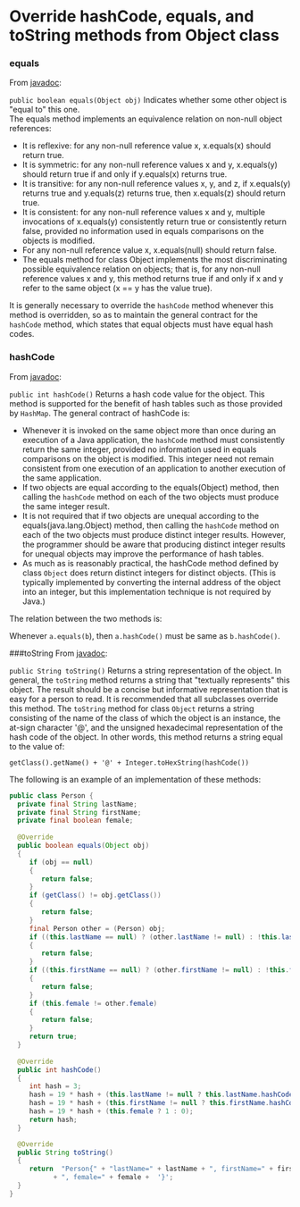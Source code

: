 # Override hashCode, equals, and toString methods from Object class

### equals
From [javadoc](http://docs.oracle.com/javase/8/docs/api/java/lang/Object.html#equals-java.lang.Object-):

`public boolean equals(Object obj)`
Indicates whether some other object is "equal to" this one.  
The equals method implements an equivalence relation on non-null object references:
* It is reflexive: for any non-null reference value x, x.equals(x) should return true.
* It is symmetric: for any non-null reference values x and y, x.equals(y) should return true if and only if y.equals(x) returns true.
* It is transitive: for any non-null reference values x, y, and z, if x.equals(y) returns true and y.equals(z) returns true, then x.equals(z) should return true.
* It is consistent: for any non-null reference values x and y, multiple invocations of x.equals(y) consistently return true or consistently return false, provided no information used in equals comparisons on the objects is modified.
* For any non-null reference value x, x.equals(null) should return false.
* The equals method for class Object implements the most discriminating possible equivalence relation on objects; that is, for any non-null reference values x and y, this method returns true if and only if x and y refer to the same object (x == y has the value true).

It is generally necessary to override the `hashCode` method whenever this method is overridden, so as to maintain the general contract for the `hashCode` method, which states that equal objects must have equal hash codes.

### hashCode
From [javadoc](http://docs.oracle.com/javase/8/docs/api/java/lang/Object.html#hashCode--):

`public int hashCode()`
Returns a hash code value for the object. This method is supported for the benefit of hash tables such as those provided by `HashMap`.
The general contract of hashCode is:
* Whenever it is invoked on the same object more than once during an execution of a Java application, the `hashCode` method must consistently return the same integer, provided no information used in equals comparisons on the object is modified. This integer need not remain consistent from one execution of an application to another execution of the same application.
* If two objects are equal according to the equals(Object) method, then calling the `hashCode` method on each of the two objects must produce the same integer result.
* It is not required that if two objects are unequal according to the equals(java.lang.Object) method, then calling the `hashCode` method on each of the two objects must produce distinct integer results. However, the programmer should be aware that producing distinct integer results for unequal objects may improve the performance of hash tables.
* As much as is reasonably practical, the hashCode method defined by class `Object` does return distinct integers for distinct objects. (This is typically implemented by converting the internal address of the object into an integer, but this implementation technique is not required by Java.)

The relation between the two methods is:

Whenever `a.equals(b`), then `a.hashCode()` must be same as `b.hashCode()`.

###toString
From [javadoc](http://docs.oracle.com/javase/8/docs/api/java/lang/Object.html#toString--):

`public String toString()`
Returns a string representation of the object. In general, the `toString` method returns a string that "textually represents" this object. The result should be a concise but informative representation that is easy for a person to read. It is recommended that all subclasses override this method.
The `toString` method for class `Object` returns a string consisting of the name of the class of which the object is an instance, the at-sign character '@', and the unsigned hexadecimal representation of the hash code of the object. In other words, this method returns a string equal to the value of:

 `getClass().getName() + '@' + Integer.toHexString(hashCode())`
 
  
  
 The following is an example of an implementation of these methods:
 ````java
 public class Person {
   private final String lastName;
   private final String firstName;
   private final boolean female;
   
   @Override
   public boolean equals(Object obj)
   {
      if (obj == null)
      {
         return false;
      }
      if (getClass() != obj.getClass())
      {
         return false;
      }
      final Person other = (Person) obj;
      if ((this.lastName == null) ? (other.lastName != null) : !this.lastName.equals(other.lastName))
      {
         return false;
      }
      if ((this.firstName == null) ? (other.firstName != null) : !this.firstName.equals(other.firstName))
      {
         return false;
      }
      if (this.female != other.female)
      {
         return false;
      }
      return true;
   }
   
   @Override
   public int hashCode()
   {
      int hash = 3;
      hash = 19 * hash + (this.lastName != null ? this.lastName.hashCode() : 0);
      hash = 19 * hash + (this.firstName != null ? this.firstName.hashCode() : 0);
      hash = 19 * hash + (this.female ? 1 : 0);
      return hash;
   }

   @Override
   public String toString()
   {
      return  "Person{" + "lastName=" + lastName + ", firstName=" + firstName
            + ", female=" + female +  '}';
   }
 }
 ````
